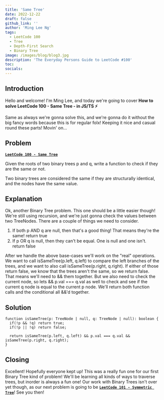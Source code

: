 ```yaml
---
title: 'Same Tree'
date: 2022-12-22
draft: false
github_link: ''
author: 'Ming Lee Ng'
tags:
  - LeetCode 100
  - Tree
  - Depth-First Search
  - Binary Tree
image: /images/blog/blog3.jpg
description: 'The Everyday Persons Guide to LeetCode #100'
toc:
socials:
---
```


## Introduction

Hello and welcome! I'm Ming Lee, and today we're going to cover **How to solve LeetCode 100 - Same Tree - in JS/TS :zap:**

Same as always we're gonna solve this, and we're gonna do it without the big fancy words because this is for regular folx! Keeping it nice and casual
round these parts! Movin' on...

## Problem

<b><a href='https://leetcode.com/problems/same-tree'>`LeetCode 100 - Same Tree`</a></b>

Given the roots of two binary trees p and q, write a function to check if they are the same or not.

Two binary trees are considered the same if they are structurally identical, and the nodes have the same value.

## Explanation

Ok, another Binary Tree problem. This one should be a little easier though! We're still using recursion, and we're just gonna check the values between
two TreeNodes. There are a couple of things we need to consider.

1. If both p AND q are null, then that's a good thing! That means they're the same! return true
2. If p OR q is null, then they can't be equal. One is null and one isn't. return false

After we handle the above base-cases we'll work on the "real" operations. We want to call isSameTree(p.left, q.left) to compare the left branches of
the trees, and we want to also call isSameTree(p.right, q.right). If either of those return false, we know that the trees aren't the same, so we
return false. That means we'll need to && them together. But we also need to check the current node, so lets && p.val === q.val as well to check and
see if the current q node is equal to the current p node. We'll return both function calls and the conditional all &&'d together.

## Solution

```
function isSameTree(p: TreeNode | null, q: TreeNode | null): boolean {
  if(!p && !q) return true;
  if(!p || !q) return false;

  return isSameTree(p.left, q.left) && p.val === q.val && isSameTree(p.right, q.right);
}
```

## Closing

Excellent! Hopefully everyone kept up! This was a really fun one for our first Binary Tree kind of problem! We'll be learning all kinds of ways to
traverse trees, but inorder is always a fun one! Our work with Binary Trees isn't over yet though, as our next problem is going to be
<a href='../symmetrictree'>**`LeetCode 101 - Symmetric Tree`**</a>! See you then!
